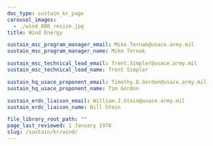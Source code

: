 ```yaml
---
doc_type: sustain_kr_page
carousel_images:
  - ./wind_800_resize.jpg
title: Wind Energy

sustain_msc_program_manager_email: Mike.Ternak@usace.army.mil
sustain_msc_program_manager_name: Mike Ternak

sustain_msc_technical_lead_email: Trent.Simpler@usace.army.mil
sustain_msc_technical_lead_name: Trent Simpler

sustain_hq_usace_proponent_email: Timothy.D.Gordon@usace.army.mil
sustain_hq_usace_proponent_name: Tim Gordon

sustain_erdc_liaison_email: William.J.Stein@usace.army.mil
sustain_erdc_liaison_name: Bill Stein

file_library_root_path: ""
page_last_reviewed: 1 January 1970
slug: /sustain/kr/wind/
---
```

